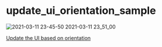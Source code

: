 # update_ui_orientation_sample

![2021-03-11 23-45-50 2021-03-11 23_51_00](https://user-images.githubusercontent.com/38596913/110805668-a8ac5800-82c4-11eb-87ce-940311a7b33b.gif)


[Update the UI based on orientation](https://flutter.dev/docs/cookbook/design/orientation)

